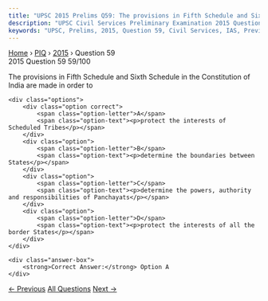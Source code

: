 ```yaml
---
title: "UPSC 2015 Prelims Q59: The provisions in Fifth Schedule and Sixth Schedule in the C..."
description: "UPSC Civil Services Preliminary Examination 2015 Question 59 with options and answer"
keywords: "UPSC, Prelims, 2015, Question 59, Civil Services, IAS, Previous Year Questions"
---
```


<nav class="breadcrumb">
    <a href="../../">Home</a>
    <span>›</span>
    <a href="../">PIQ</a>
    <span>›</span>
    <a href="./">2015</a>
    <span>›</span>
    <span>Question 59</span>
</nav>

<div class="question-header">
    <div class="question-meta">
        <span class="year-badge">2015</span>
        <span class="question-number">Question 59</span>
        <span class="progress">59/100</span>
    </div>
    <div class="progress-bar">
        <div class="progress-fill" style="width: 59.0%"></div>
    </div>
</div>

<div class="question-content">
    <div class="question-text">
        <p>The provisions in Fifth Schedule and Sixth Schedule in the Constitution of<br />
India are made in order to</p>
    </div>
    
    <div class="options">
        <div class="option correct">
            <span class="option-letter">A</span>
            <span class="option-text"><p>protect the interests of Scheduled Tribes</p></span>
        </div>
        <div class="option">
            <span class="option-letter">B</span>
            <span class="option-text"><p>determine the boundaries between States</p></span>
        </div>
        <div class="option">
            <span class="option-letter">C</span>
            <span class="option-text"><p>determine the powers, authority and responsibilities of Panchayats</p></span>
        </div>
        <div class="option">
            <span class="option-letter">D</span>
            <span class="option-text"><p>protect the interests of all the border States</p></span>
        </div>
    </div>

    <div class="answer-box">
        <strong>Correct Answer:</strong> Option A
    </div>
</div>

<div class="question-nav">
    <a href="../q058-in-india-the-steel-production-industry-requires-th/" class="nav-btn prev">← Previous</a>
    <a href="../" class="nav-btn center">All Questions</a>
    <a href="../q060-with-reference-to-the-union-government-consider-th/" class="nav-btn next">Next →</a>
</div>
